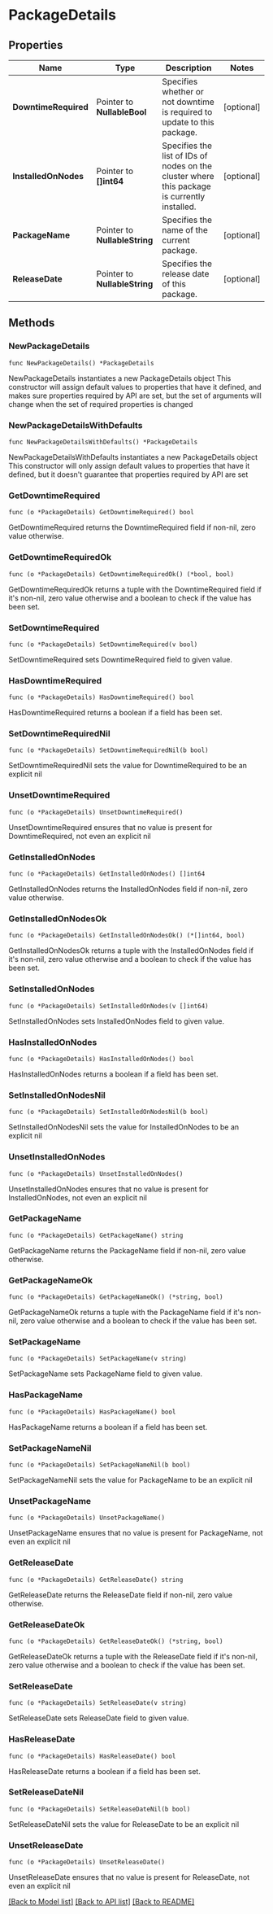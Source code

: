 # PackageDetails

## Properties

Name | Type | Description | Notes
------------ | ------------- | ------------- | -------------
**DowntimeRequired** | Pointer to **NullableBool** | Specifies whether or not downtime is required to update to this package. | [optional] 
**InstalledOnNodes** | Pointer to **[]int64** | Specifies the list of IDs of nodes on the cluster where this package is currently installed. | [optional] 
**PackageName** | Pointer to **NullableString** | Specifies the name of the current package. | [optional] 
**ReleaseDate** | Pointer to **NullableString** | Specifies the release date of this package. | [optional] 

## Methods

### NewPackageDetails

`func NewPackageDetails() *PackageDetails`

NewPackageDetails instantiates a new PackageDetails object
This constructor will assign default values to properties that have it defined,
and makes sure properties required by API are set, but the set of arguments
will change when the set of required properties is changed

### NewPackageDetailsWithDefaults

`func NewPackageDetailsWithDefaults() *PackageDetails`

NewPackageDetailsWithDefaults instantiates a new PackageDetails object
This constructor will only assign default values to properties that have it defined,
but it doesn't guarantee that properties required by API are set

### GetDowntimeRequired

`func (o *PackageDetails) GetDowntimeRequired() bool`

GetDowntimeRequired returns the DowntimeRequired field if non-nil, zero value otherwise.

### GetDowntimeRequiredOk

`func (o *PackageDetails) GetDowntimeRequiredOk() (*bool, bool)`

GetDowntimeRequiredOk returns a tuple with the DowntimeRequired field if it's non-nil, zero value otherwise
and a boolean to check if the value has been set.

### SetDowntimeRequired

`func (o *PackageDetails) SetDowntimeRequired(v bool)`

SetDowntimeRequired sets DowntimeRequired field to given value.

### HasDowntimeRequired

`func (o *PackageDetails) HasDowntimeRequired() bool`

HasDowntimeRequired returns a boolean if a field has been set.

### SetDowntimeRequiredNil

`func (o *PackageDetails) SetDowntimeRequiredNil(b bool)`

 SetDowntimeRequiredNil sets the value for DowntimeRequired to be an explicit nil

### UnsetDowntimeRequired
`func (o *PackageDetails) UnsetDowntimeRequired()`

UnsetDowntimeRequired ensures that no value is present for DowntimeRequired, not even an explicit nil
### GetInstalledOnNodes

`func (o *PackageDetails) GetInstalledOnNodes() []int64`

GetInstalledOnNodes returns the InstalledOnNodes field if non-nil, zero value otherwise.

### GetInstalledOnNodesOk

`func (o *PackageDetails) GetInstalledOnNodesOk() (*[]int64, bool)`

GetInstalledOnNodesOk returns a tuple with the InstalledOnNodes field if it's non-nil, zero value otherwise
and a boolean to check if the value has been set.

### SetInstalledOnNodes

`func (o *PackageDetails) SetInstalledOnNodes(v []int64)`

SetInstalledOnNodes sets InstalledOnNodes field to given value.

### HasInstalledOnNodes

`func (o *PackageDetails) HasInstalledOnNodes() bool`

HasInstalledOnNodes returns a boolean if a field has been set.

### SetInstalledOnNodesNil

`func (o *PackageDetails) SetInstalledOnNodesNil(b bool)`

 SetInstalledOnNodesNil sets the value for InstalledOnNodes to be an explicit nil

### UnsetInstalledOnNodes
`func (o *PackageDetails) UnsetInstalledOnNodes()`

UnsetInstalledOnNodes ensures that no value is present for InstalledOnNodes, not even an explicit nil
### GetPackageName

`func (o *PackageDetails) GetPackageName() string`

GetPackageName returns the PackageName field if non-nil, zero value otherwise.

### GetPackageNameOk

`func (o *PackageDetails) GetPackageNameOk() (*string, bool)`

GetPackageNameOk returns a tuple with the PackageName field if it's non-nil, zero value otherwise
and a boolean to check if the value has been set.

### SetPackageName

`func (o *PackageDetails) SetPackageName(v string)`

SetPackageName sets PackageName field to given value.

### HasPackageName

`func (o *PackageDetails) HasPackageName() bool`

HasPackageName returns a boolean if a field has been set.

### SetPackageNameNil

`func (o *PackageDetails) SetPackageNameNil(b bool)`

 SetPackageNameNil sets the value for PackageName to be an explicit nil

### UnsetPackageName
`func (o *PackageDetails) UnsetPackageName()`

UnsetPackageName ensures that no value is present for PackageName, not even an explicit nil
### GetReleaseDate

`func (o *PackageDetails) GetReleaseDate() string`

GetReleaseDate returns the ReleaseDate field if non-nil, zero value otherwise.

### GetReleaseDateOk

`func (o *PackageDetails) GetReleaseDateOk() (*string, bool)`

GetReleaseDateOk returns a tuple with the ReleaseDate field if it's non-nil, zero value otherwise
and a boolean to check if the value has been set.

### SetReleaseDate

`func (o *PackageDetails) SetReleaseDate(v string)`

SetReleaseDate sets ReleaseDate field to given value.

### HasReleaseDate

`func (o *PackageDetails) HasReleaseDate() bool`

HasReleaseDate returns a boolean if a field has been set.

### SetReleaseDateNil

`func (o *PackageDetails) SetReleaseDateNil(b bool)`

 SetReleaseDateNil sets the value for ReleaseDate to be an explicit nil

### UnsetReleaseDate
`func (o *PackageDetails) UnsetReleaseDate()`

UnsetReleaseDate ensures that no value is present for ReleaseDate, not even an explicit nil

[[Back to Model list]](../README.md#documentation-for-models) [[Back to API list]](../README.md#documentation-for-api-endpoints) [[Back to README]](../README.md)


